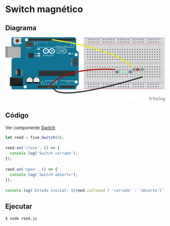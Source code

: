 # Switch magnético

## Diagrama
![Switch magnético](reed.png)

## Código

Ver componente [Switch](http://johnny-five.io/api/switch/)

```js
let reed = five.Switch(8);

reed.on('close', () => {
  console.log('Switch cerrado');
});

reed.on('open', () => {
  console.log('Switch abierto');
});

console.log(`Estado inicial: ${reed.isClosed ? 'cerrado' : 'abierto'}`);
```

## Ejecutar

```bash
$ node reed.js
```
